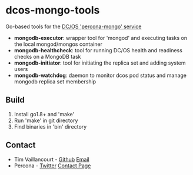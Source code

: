 # dcos-mongo-tools

Go-based tools for the [DC/OS 'percona-mongo' service](https://docs.mesosphere.com/services/percona-mongo/)

- **mongodb-executor**: wrapper tool for 'mongod' and executing tasks on the local mongod/mongos container
- **mongodb-healthcheck**: tool for running DC/OS health and readiness checks on a MongoDB task
- **mongodb-initiator**: tool for initiating the replica set and adding system users
- **mongodb-watchdog**: daemon to monitor dcos pod status and manage mongodb replica set membership

## Build

1. Install go1.8+ and 'make'
2. Run 'make' in git directory
3. Find binaries in 'bin' directory

## Contact
- Tim Vaillancourt - [Github](https://github.com/timvaillancourt) [Email](mailto:tim.vaillancourt@percona.com)
- Percona - [Twitter](https://twitter.com/Percona) [Contact Page](https://www.percona.com/about-percona/contact)
